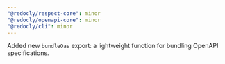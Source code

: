 ```yaml
---
"@redocly/respect-core": minor
"@redocly/openapi-core": minor
"@redocly/cli": minor
---
```


Added new `bundleOas` export: a lightweight function for bundling OpenAPI specifications.
